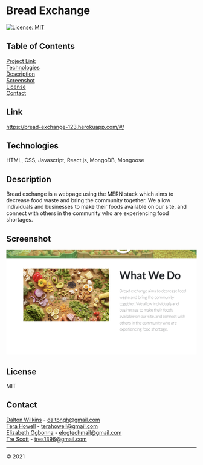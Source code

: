 # Bread Exchange

[![License: MIT](https://img.shields.io/badge/License-MIT-blue.svg)](https://opensource.org/licenses/MIT)

## Table of Contents
[Project Link](#Link)  
[Technologies](#Technologies)  
[Description](#Description)  
[Screenshot](#Screenshot)  
[License](#License)  
[Contact](#Contact)

## Link
https://bread-exchange-123.herokuapp.com/#/

## Technologies
HTML, CSS, Javascript, React.js, MongoDB, Mongoose

## Description
Bread exchange is a webpage using the MERN stack which aims to decrease food waste and bring the community together. We allow individuals and businesses to make their foods available on our site, and connect with others in the community who are experiencing food shortages.

## Screenshot
![Screenshot 1](client/assets/images/screenshot1.png)

## License
MIT

## Contact
[Dalton Wilkins](https://github.com/dalto135) - daltongh@gmail.com  
[Tera Howell](https://github.com/TLH3810) - terahowell@gmail.com  
[Elizabeth Ogbonna](https://github.com/eloghub) - elogtechmail@gmail.com  
[Tre Scott](https://github.com/tres1396) - tres1396@gmail.com

---
© 2021